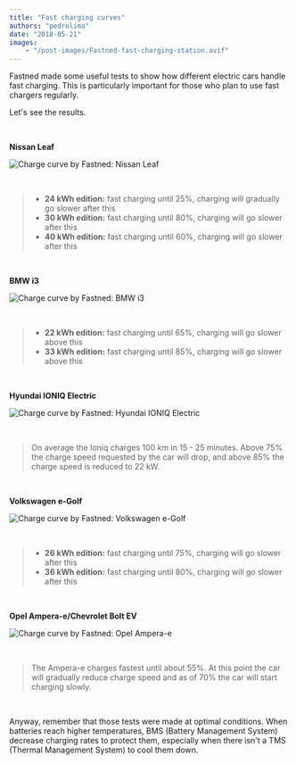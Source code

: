 ```yaml
---
title: "Fast charging curves"
authors: "pedrolima"
date: "2018-05-21"
images: 
    - "/post-images/Fastned-fast-charging-station.avif"
---
```


Fastned made some useful tests to show how different electric cars handle fast charging. This is particularly important for those who plan to use fast chargers regularly.

Let's see the results.

 

**Nissan Leaf**

![Charge curve by Fastned: Nissan Leaf](post-images/Charge-curve-by-Fastned-Nissan-Leaf.avif)

 

> - **24 kWh edition:** fast charging until 25%, charging will gradually go slower after this
> - **30 kWh edition:** fast charging until 80%, charging will go slower after this
> - **40 kWh edition:** fast charging until 60%, charging will go slower after this

 

**BMW i3**

![Charge curve by Fastned: BMW i3](post-images/Charge-curve-by-Fastned-BMW-i3.avif)

 

> - **22 kWh edition:** fast charging until 65%, charging will go slower above this
> - **33 kWh edition:** fast charging until 85%, charging will go slower above this

 

**Hyundai IONIQ Electric**

![Charge curve by Fastned: Hyundai IONIQ Electric](post-images/Charge-curve-by-Fastned-Hyundai-IONIQ-Electric.avif)

 

> On average the Ioniq charges 100 km in 15 - 25 minutes. Above 75% the charge speed requested by the car will drop, and above 85% the charge speed is reduced to 22 kW.

 

**Volkswagen e-Golf**

![Charge curve by Fastned: Volkswagen e-Golf](post-images/Charge-curve-by-Fastned-Volkswagen-e-Golf.avif)

 

> - **26 kWh edition:** fast charging until 75%, charging will go slower after this
> - **36 kWh edition:** fast charging until 80%, charging will go slower after this

 

**Opel Ampera-e/Chevrolet Bolt EV**

![Charge curve by Fastned: Opel Ampera-e](post-images/Charge-curve-by-Fastned-Opel-Ampera-e.avif)

 

> The Ampera-e charges fastest until about 55%. At this point the car will gradually reduce charge speed and as of 70% the car will start charging slowly.

 

Anyway, remember that those tests were made at optimal conditions. When batteries reach higher temperatures, BMS (Battery Management System) decrease charging rates to protect them, especially when there isn't a TMS (Thermal Management System) to cool them down.
